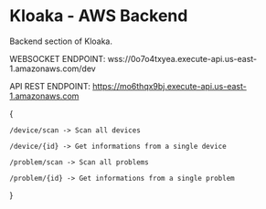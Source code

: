# Kloaka - AWS Backend

Backend section of Kloaka.

WEBSOCKET ENDPOINT: wss://0o7o4txyea.execute-api.us-east-1.amazonaws.com/dev

API REST ENDPOINT: https://mo6thqx9bj.execute-api.us-east-1.amazonaws.com

{

    /device/scan -> Scan all devices

    /device/{id} -> Get informations from a single device

    /problem/scan -> Scan all problems

    /problem/{id} -> Get informations from a single problem

}
